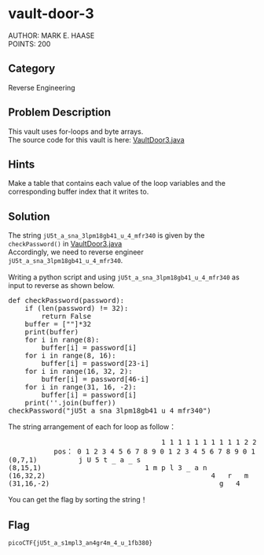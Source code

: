 <h1>vault-door-3</h1>
AUTHOR: MARK E. HAASE<br>
POINTS: 200

<h2>Category</h2>
Reverse Engineering

<h2>Problem Description</h2>
This vault uses for-loops and byte arrays.<br>
The source code for this vault is here: <a href="https://github.com/laiyutong/picoCTF_2019_writeup/blob/main/Reverse%20Engineering/vault-door-3/VaultDoor3.java">VaultDoor3.java</a>

<h2>Hints</h2>
Make a table that contains each value of the loop variables and the corresponding buffer index that it writes to.

<h2>Solution</h2>
The string <code>jU5t_a_sna_3lpm18gb41_u_4_mfr340</code> is given by the <code>checkPassword()</code> in <a href="https://github.com/laiyutong/picoCTF_2019_writeup/blob/main/Reverse%20Engineering/vault-door-3/VaultDoor3.java">VaultDoor3.java</a><br>
Accordingly, we need to reverse engineer <code>jU5t_a_sna_3lpm18gb41_u_4_mfr340</code>.<br><br>
Writing a python script and using <code>jU5t_a_sna_3lpm18gb41_u_4_mfr340</code> as input to reverse as shown below.<br>
<pre class="text">
def checkPassword(password):
    if (len(password) != 32):
        return False
    buffer = [""]*32
    print(buffer)
    for i in range(8):
        buffer[i] = password[i]
    for i in range(8, 16):
        buffer[i] = password[23-i]
    for i in range(16, 32, 2):
        buffer[i] = password[46-i]
    for i in range(31, 16, -2):
        buffer[i] = password[i] 
    print(''.join(buffer))
checkPassword("jU5t_a_sna_3lpm18gb41_u_4_mfr340")
</pre>

The string arrangement of each for loop as follow：
<pre class="text">
                                     1 1 1 1 1 1 1 1 1 1 2 2 2 2 2 2 2 2 2 2 3 3 
           pos： 0 1 2 3 4 5 6 7 8 9 0 1 2 3 4 5 6 7 8 9 0 1 2 3 4 5 6 7 8 9 0 1   
(0,7,1)          j U 5 t _ a _ s
(8,15,1)                         1 m p l 3 _ a n 
(16,32,2)                                        4   r   m   4   u   1   b   8
(31,16,-2)                                         g   4   _   _   _   f   3   0
</pre>
You can get the flag by sorting the string！

<h2>Flag</h2>
<code>picoCTF{jU5t_a_s1mpl3_an4gr4m_4_u_1fb380}</code>
